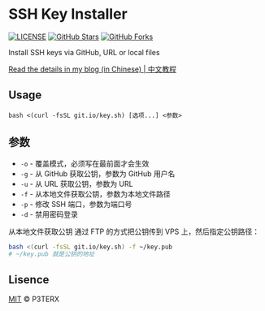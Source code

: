 # SSH Key Installer

[![LICENSE](https://img.shields.io/github/license/mashape/apistatus.svg?style=flat-square&label=LICENSE)](https://github.com/P3TERX/SSH_Key_Installer/blob/master/LICENSE)
[![GitHub Stars](https://img.shields.io/github/stars/P3TERX/SSH_Key_Installer.svg?style=flat-square&label=Stars)](https://github.com/P3TERX/SSH_Key_Installer/stargazers)
[![GitHub Forks](https://img.shields.io/github/forks/P3TERX/SSH_Key_Installer.svg?style=flat-square&label=Forks)](https://github.com/P3TERX/SSH_Key_Installer/fork)

Install SSH keys via GitHub, URL or local files

[Read the details in my blog (in Chinese) | 中文教程](https://p3terx.com/archives/ssh-key-installer.html)

## Usage

```
bash <(curl -fsSL git.io/key.sh) [选项...] <参数>
```

## 参数

- `-o` - 覆盖模式，必须写在最前面才会生效
- `-g` - 从 GitHub 获取公钥，参数为 GitHub 用户名
- `-u` - 从 URL 获取公钥，参数为 URL
- `-f` - 从本地文件获取公钥，参数为本地文件路径
- `-p` - 修改 SSH 端口，参数为端口号
- `-d` - 禁用密码登录




从本地文件获取公钥
通过 FTP 的方式把公钥传到 VPS 上，然后指定公钥路径：
``` bash
bash <(curl -fsSL git.io/key.sh) -f ~/key.pub
# ~/key.pub 就是公钥的地址
```


## Lisence

[MIT](https://github.com/P3TERX/SSH_Key_Installer/blob/master/LICENSE) © P3TERX
